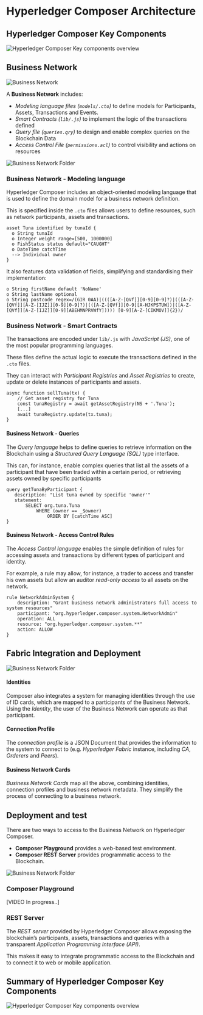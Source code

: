 # Hyperledger Composer Architecture

## Hyperledger Composer Key Components
  
![Hyperledger Composer Key components overview](resources/img_03-01.png)

## Business Network

![Business Network](resources/img_03-02.png) 

A **Business Network** includes:
- *Modeling language files (`models/.cto`)* to define models for Participants, Assets, Transactions and Events.
- *Smart Contracts (`lib/.js`)* to implement the logic of the transactions defined
- *Query file (`queries.qry`)* to design and enable complex queries on the Blockchain Data
- *Access Control File (`permissions.acl`)* to control visibility and actions on resources

![Business Network Folder](resources/img_03-03.png)

### Business Network - Modeling language

Hyperledger Composer includes an object-oriented modeling language that is used to define the domain model for a business network definition.

This is specified inside the `.cto` files allows users to define resources, such as network participants, assets and transactions.

```
asset Tuna identified by tunaId {
  o String tunaId
  o Integer weight range=[500, 1000000]
  o FishStatus status default="CAUGHT"
  o DateTime catchTime
  --> Individual owner
}
```

It also features data validation of fields, simplifying and standardising their implementation:
```
o String firstName default 'NoName'
o String lastName optional
o String postcode regex=/(GIR 0AA)|((([A-Z-[QVf]][0-9][0-9]?)|(([A-Z-[QVf]][A-Z-[IJZ]][0-9][0-9]?)|(([A-Z-[QVf]][0-9][A-HJKPSTUW])|([A-Z-[QVf]][A-Z-[IJZ]][0-9][ABEHMNPRVWfY])))) [0-9][A-Z-[CIKMOV]]{2})/
```

### Business Network - Smart Contracts
The transactions are encoded under `lib/.js` with *JavaScript (JS)*, one of the most popular programming languages.
 
These  files define the actual logic to execute the transactions defined in the `.cto` files.

They can interact with *Participant Registries* and *Asset Registries* to create, update or delete instances of participants and assets.

```
async function sellTuna(tx) {
    // Get asset registry for Tuna
    const tunaRegistry = await getAssetRegistry(NS + '.Tuna');
    [...]
    await tunaRegistry.update(tx.tuna);
}
```

#### Business Network - Queries
The *Query language* helps to define queries to retrieve information on the Blockchain using a *Structured Query Language (SQL)* type interface.

This can, for instance, enable complex queries that list all the assets of a participant that have been traded within a certain period, or retrieving assets owned by specific participants

```
query getTunaByParticipant {
   description: "List tuna owned by specific 'owner'"
   statement:
       SELECT org.tuna.Tuna
           WHERE (owner == _$owner)
               ORDER BY [catchTime ASC]
}
```

#### Business Network - Access Control Rules 
The *Access Control language* enables the simple definition of rules for accessing assets and transactions by different types of participant and identity.

For example, a rule may allow, for instance, a trader to access and transfer his own assets but allow an auditor *read-only access* to all assets on the network.

```
rule NetworkAdminSystem {
    description: "Grant business network administrators full access to system resources"
    participant: "org.hyperledger.composer.system.NetworkAdmin"
    operation: ALL
    resource: "org.hyperledger.composer.system.**"
    action: ALLOW
}
```

## Fabric Integration and Deployment

![Business Network Folder](resources/img_03-04.png)
#### Identities
Composer also integrates a system for managing identities through the use of ID cards, which are mapped to a participants of the Business Network. 
Using the *Identity*, the user of the Business Network can operate as that participant.

#### Connection Profile
The *connection profile* is a JSON Document that provides the information to the system to connect to (e.g. *Hyperledger Fabric* instance, including *CA*, *Orderers* and *Peers*).

#### Business Network Cards
*Business Network Cards* map all the above, combining identities, connection profiles and business network metadata.
They simplify the process of connecting to a business network.

## Deployment and test

There are two ways to access to the Business Network on Hyperledger Composer.

- **Composer Playground** provides a web-based test environment.
- **Composer REST Server** provides programmatic access to the Blockchain.

![Business Network Folder](resources/img_03-05.png)
### Composer Playground

[VIDEO In progress..]

### REST Server
The *REST server* provided by Hyperledger Composer allows exposing the blockchain’s participants, assets, transactions and queries with a transparent *Application Programming Interface (API)*.

This makes it easy to integrate programmatic access to the Blockchain and to connect it to web or mobile application.

## Summary of Hyperledger Composer Key Components
  
![Hyperledger Composer Key components overview](resources/img_03-01.png)